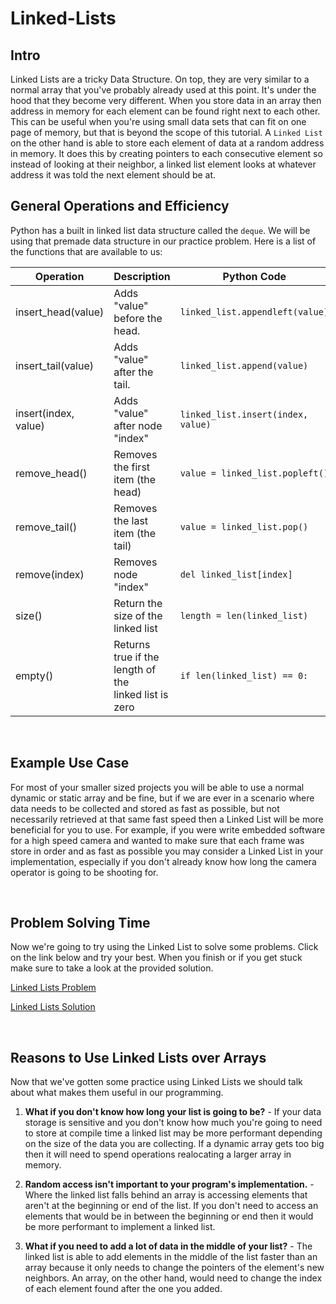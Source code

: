 # Linked-Lists

## Intro
Linked Lists are a tricky Data Structure. On top, they are very similar to a normal array that you've probably already used at this point. It's under the hood that they become very different. When you store data in an array then address in memory for each element can be found right next to each other. This can be useful when you're using small data sets that can fit on one page of memory, but that is beyond the scope of this tutorial. A ```Linked List``` on the other hand is able to store each element of data at a random address in memory. It does this by creating pointers to each consecutive element so instead of looking at their neighbor, a linked list element looks at whatever address it was told the next element should be at.

## General Operations and Efficiency

Python has a built in linked list data structure called the ```deque```. We will be using that premade data structure in our practice problem. Here is a list of the functions that are available to us: 

| Operation            | Description                                 | Python Code                   | Performance |
| --------------       | ------------------------------------------- | -------------------------     | ----------- |
| insert_head(value)   | Adds "value" before the head.      | ```linked_list.appendleft(value)```    | O(1)        |
| insert_tail(value)   | Adds "value" after the tail.       | ```linked_list.append(value)```        | O(1)        |
| insert(index, value) | Adds "value" after node "index"    | ```linked_list.insert(index, value)``` | O(n)        |
| remove_head()        | Removes the first item (the head)  | ```value = linked_list.popleft()```    | O(1)        |
| remove_tail()        | Removes the last item (the tail)   | ```value = linked_list.pop()```        | O(1)        |
| remove(index)        | Removes node "index"               | ```del linked_list[index]```           | O(n)        |
| size()               | Return the size of the linked list | ```length = len(linked_list)```        | O(1)        |
| empty()              | Returns true if the length of the <br> linked list is zero | ```if len(linked_list) == 0:``` | O(1)        |

<br>

## Example Use Case

For most of your smaller sized projects you will be able to use a normal dynamic or static array and be fine, but if we are ever in a scenario where data needs to be collected and stored as fast as possible, but not necessarily retrieved at that same fast speed then a Linked List will be more beneficial for you to use. For example, if you were write embedded software for a high speed camera and wanted to make sure that each frame was store in order and as fast as possible you may consider a Linked List in your implementation, especially if you don't already know how long the camera operator is going to be shooting for.

<br>

## Problem Solving Time

Now we're going to try using the Linked List to solve some problems. Click on the link below and try your best. When you finish or if you get stuck make sure to take a look at the provided solution.

[Linked Lists Problem](https://github.com/chvia223/data-structure-tutorial/tree/main/Python%20Files)

[Linked Lists Solution](https://github.com/chvia223/data-structure-tutorial/tree/main/Python%20Files)

<br>


## Reasons to Use Linked Lists over Arrays

Now that we've gotten some practice using Linked Lists we should talk about what makes them useful in our programming.

1. **What if you don't know how long your list is going to be?** - If your data storage is sensitive and you don't know how much you're going to need to store at compile time a linked list may be more performant depending on the size of the data you are collecting. If a dynamic array gets too big then it will need to spend operations realocating a larger array in memory.

2. **Random access isn't important to your program's implementation.** - Where the linked list falls behind an array is accessing elements that aren't at the beginning or end of the list. If you don't need to access an elements that would be in between the beginning or end then it would be more performant to implement a linked list.

3. **What if you need to add a lot of data in the middle of your list?** - The linked list is able to add elements in the middle of the list faster than an array because it only needs to change the pointers of the element's new neighbors. An array, on the other hand, would need to change the index of each element found after the one you added.
